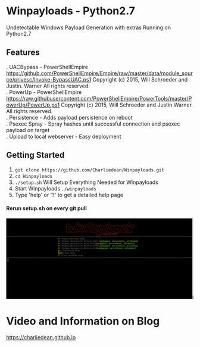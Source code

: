 # Winpayloads - Python2.7
Undetectable Windows Payload Generation with extras Running on Python2.7
## Features
. UACBypass - PowerShellEmpire https://github.com/PowerShellEmpire/Empire/raw/master/data/module_source/privesc/Invoke-BypassUAC.ps1 Copyright (c) 2015, Will Schroeder and Justin. Warner All rights reserved.   
. PowerUp - PowerShellEmpire https://raw.githubusercontent.com/PowerShellEmpire/PowerTools/master/PowerUp/PowerUp.ps1 Copyright (c) 2015, Will Schroeder and Justin Warner. All rights reserved.   
. Persistence - Adds payload persistence on reboot   
. Psexec Spray - Spray hashes until successful connection and psexec payload on target   
. Upload to local webserver - Easy deployment   

## Getting Started
1. ```git clone https://github.com/Charliedean/Winpayloads.git```
2. ```cd Winpayloads```
3. ```./setup.sh``` Will Setup Everything Needed for Winpayloads
4. Start Winpayloads ```./winpayloads```  
5. Type 'help' or '?' to get a detailed help page

#### Rerun setup.sh on every git pull

![alt tag](https://raw.githubusercontent.com/Charliedean/charliedean.github.io/master/images/2016-02-16%2010_12_29-Kali2%20-%20VMware%20Workstation.png)

# Video and Information on Blog  
https://charliedean.github.io  
